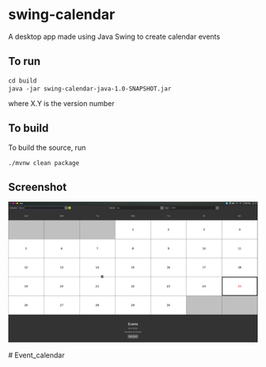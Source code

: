 # swing-calendar
A desktop app made using Java Swing to create calendar events

## To run
```
cd build
java -jar swing-calendar-java-1.0-SNAPSHOT.jar

```
where X.Y is the version number

## To build
To build the source, run
```
./mvnw clean package
```

## Screenshot
![screenshot](assets/screenshot.png)

#   E v e n t _ c a l e n d a r 
 
 